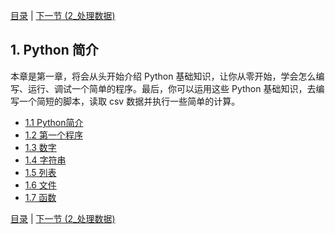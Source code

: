 [目录](../Contents.md) \| [下一节 (2_处理数据)](../02_处理数据/00_概述.md)
## 1. Python 简介
本章是第一章，将会从头开始介绍 Python 基础知识，让你从零开始，学会怎么编写、运行、调试一个简单的程序。最后，你可以运用这些 Python 基础知识，去编写一个简短的脚本，读取 csv 数据并执行一些简单的计算。
* [1.1 Python简介](01_Python.md)
* [1.2 第一个程序](02_Hello_world.md)
* [1.3 数字](03_Numbers.md)
* [1.4 字符串](04_Strings.md)
* [1.5 列表](05_Lists.md)
* [1.6 文件](06_Files.md)
* [1.7 函数](07_Functions.md)

[目录](../Contents.md) \| [下一节 (2_处理数据)](../02_处理数据/00_概述.md)